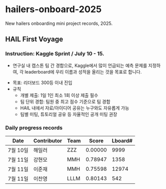 # hailers-onboard-2025
New hailers onboarding mini project records, 2025.

## HAIL First Voyage
### Instruction: Kaggle Sprint / July 10 - 15.
* 연구실 내 캡스톤 팀 간 경합으로, Kaggle에서 많이 언급되는 예측 문제를 지정하여, 각 leaderboard에 우리 이름과 성적을 올리는 것을 목표로 합니다.
 - 목표: 리더보드 300등 이내 진입
 - 규칙
     - 개별 제출: 1일 1인 최소 1회 이상 제출 필수
     - 팀 단위 경합: 팀원 중 최고 점수 기준으로 팀 경합
     -  HAIL 내에서 자료/아이디어 공유는 누구와도 자유롭게 가능
     - 팀별 미팅, 튜토리얼 공유 등 자율적인 공개 미팅 권장

### Daily progress records

  | Date   | Contributor | Team | Score | Lboard# |
  | ------ | ----------- | ---- | ----- | ------------ |
  | 7월 10일 | 해일러 | ZZZ | 0.00000 |  9999 |
  | 7월 11일 | 강현모 | MMH | 0.78947 | 1358 |
  | 7월 11일 | 이준재 | MMH | 0.75598 | 12974 |
  | 7월 11일 | 이찬영 | LLLM | 0.80143 | 542 |
## 
## 
